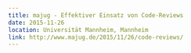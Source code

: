 ```yaml
---
title: majug - Effektiver Einsatz von Code-Reviews
date: 2015-11-26
location: Universität Mannheim, Mannheim
link: http://www.majug.de/2015/11/26/code-reviews/
---
```



